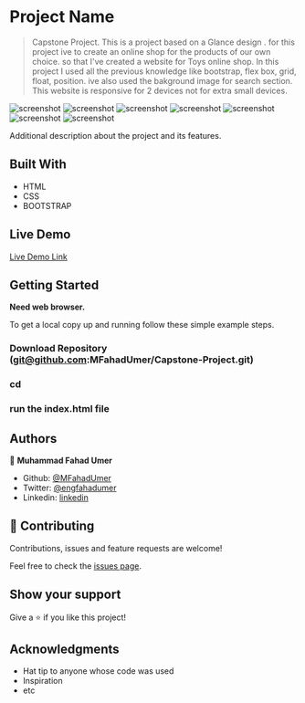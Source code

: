 # Project Name

> Capstone Project. This is a project based on a Glance design . for this project ive to create an online shop for the products of our own choice. so that I've created a website for Toys online shop.
 In this project I used all the previous knowledge like bootstrap, flex box, grid, float, position. ive also used the bakground image for search section. This website is responsive for 2 devices not for extra small devices.

![screenshot](./tos-1.png)
![screenshot](./tos-2.png)
![screenshot](./tos-3.png)
![screenshot](./tos-4.png)
![screenshot](./tos-5.png)
![screenshot](./tos-6.png)
![screenshot](./tos-7.png)

Additional description about the project and its features.

## Built With

- HTML
- CSS
- BOOTSTRAP

## Live Demo

[Live Demo Link]()


## Getting Started

**Need web browser.**

To get a local copy up and running follow these simple example steps.

### Download Repository (git@github.com:MFahadUmer/Capstone-Project.git)
### cd <folder>
### run the index.html file


## Authors


👤 **Muhammad Fahad Umer**

- Github: [@MFahadUmer](https://github.com/MFahadUmer)
- Twitter: [@engfahadumer](https://twitter.com/engfahadumer)
- Linkedin: [linkedin](https://www.linkedin.com/in/engineer-muhammad-fahad-e-umer-08813055/)

## 🤝 Contributing

Contributions, issues and feature requests are welcome!

Feel free to check the [issues page](git@github.com:MFahadUmer/Capstone-Project.git).

## Show your support

Give a ⭐️ if you like this project!
## Acknowledgments

- Hat tip to anyone whose code was used
- Inspiration
- etc
